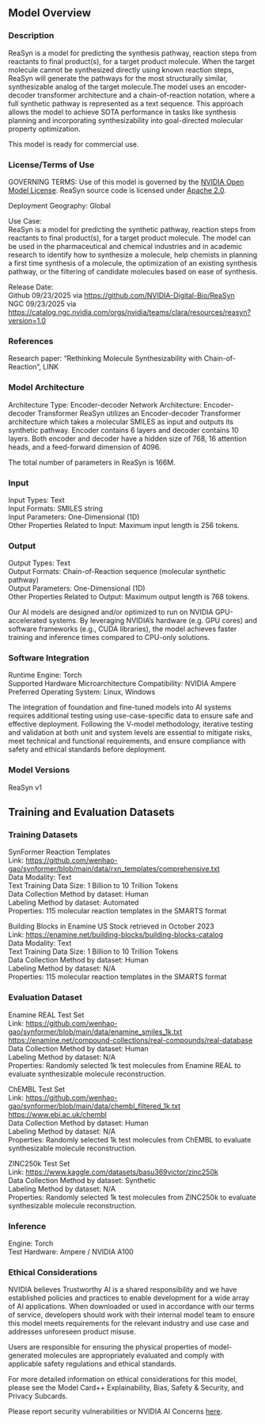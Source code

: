 ## Model Overview

### Description

ReaSyn is a model for predicting the synthesis pathway, reaction steps from reactants to final product(s), for a target product molecule. When the target molecule cannot be synthesized directly using known reaction steps, ReaSyn will generate the pathways for the most structurally similar, synthesizable analog of the target molecule.The model uses an encoder-decoder transformer architecture and a chain-of-reaction notation, where a full synthetic pathway is represented as a text sequence. This approach allows the model to achieve SOTA performance in tasks like synthesis planning and incorporating synthesizability into goal-directed molecular property optimization.

This model is ready for commercial use. 

### License/Terms of Use

GOVERNING TERMS: Use of this model is governed by the [NVIDIA Open Model License](https://www.nvidia.com/en-us/agreements/enterprise-software/nvidia-open-model-license/). ReaSyn source code is licensed under [Apache 2.0](https://www.apache.org/licenses/LICENSE-2.0).

Deployment Geography: Global

Use Case: <br>
ReaSyn is a model for predicting the synthetic pathway, reaction steps from reactants to final product(s), for a target product molecule. The model can be used in the pharmaceutical and chemical industries and in academic research to identify how to synthesize a molecule, help chemists in planning a first time synthesis of a molecule, the optimization of an existing synthesis pathway, or the filtering of candidate molecules based on ease of synthesis. <br>

Release Date: <br>
Github 09/23/2025 via https://github.com/NVIDIA-Digital-Bio/ReaSyn <br>
NGC 09/23/2025 via https://catalog.ngc.nvidia.com/orgs/nvidia/teams/clara/resources/reasyn?version=1.0 <br> 

### References
Research paper: “Rethinking Molecule Synthesizability with Chain-of-Reaction”, LINK

### Model Architecture

Architecture Type: Encoder-decoder
Network Architecture: Encoder-decoder Transformer
ReaSyn utilizes an Encoder-decoder Transformer architecture which takes a molecular SMILES as input and outputs its synthetic pathway. Encoder contains 6 layers and decoder contains 10 layers. Both encoder and decoder have a hidden size of 768, 16 attention heads, and a feed-forward dimension of 4096.

The total number of parameters in ReaSyn is 166M.

### Input

Input Types: Text<br>
Input Formats: SMILES string<br>
Input Parameters: One-Dimensional (1D)<br>
Other Properties Related to Input: Maximum input length is 256 tokens.

### Output

Output Types: Text<br>
Output Formats: Chain-of-Reaction sequence (molecular synthetic pathway)<br>
Output Parameters: One-Dimensional (1D)<br>
Other Properties Related to Output: Maximum output length is 768 tokens.

Our AI models are designed and/or optimized to run on NVIDIA GPU-accelerated systems. By leveraging NVIDIA’s hardware (e.g. GPU cores) and software frameworks (e.g., CUDA libraries), the model achieves faster training and inference times compared to CPU-only solutions.


### Software Integration

Runtime Engine: Torch<br>
Supported Hardware Microarchitecture Compatibility: NVIDIA Ampere<br>
Preferred Operating System: Linux, Windows

The integration of foundation and fine-tuned models into AI systems requires additional testing using use-case-specific data to ensure safe and effective deployment. Following the V-model methodology, iterative testing and validation at both unit and system levels are essential to mitigate risks, meet technical and functional requirements, and ensure compliance with safety and ethical standards before deployment.

### Model Versions

ReaSyn v1


## Training and Evaluation Datasets

### Training Datasets

SynFormer Reaction Templates<br>
Link: https://github.com/wenhao-gao/synformer/blob/main/data/rxn_templates/comprehensive.txt<br>
Data Modality: Text<br>
Text Training Data Size: 1 Billion to 10 Trillion Tokens<br>
Data Collection Method by dataset: Human<br>
Labeling Method by dataset: Automated<br>
Properties: 115 molecular reaction templates in the SMARTS format

Building Blocks in Enamine US Stock retrieved in October 2023<br>
Link: https://enamine.net/building-blocks/building-blocks-catalog<br>
Data Modality: Text<br>
Text Training Data Size: 1 Billion to 10 Trillion Tokens<br>
Data Collection Method by dataset: Human<br>
Labeling Method by dataset: N/A<br>
Properties: 115 molecular reaction templates in the SMARTS format

### Evaluation Dataset

Enamine REAL Test Set<br>
Link: https://github.com/wenhao-gao/synformer/blob/main/data/enamine_smiles_1k.txt<br>
https://enamine.net/compound-collections/real-compounds/real-database<br>
Data Collection Method by dataset: Human<br>
Labeling Method by dataset: N/A<br>
Properties: Randomly selected 1k test molecules from Enamine REAL to evaluate synthesizable molecule reconstruction.<br>

ChEMBL Test Set<br>
Link: https://github.com/wenhao-gao/synformer/blob/main/data/chembl_filtered_1k.txt<br>
https://www.ebi.ac.uk/chembl<br>
Data Collection Method by dataset: Human<br>
Labeling Method by dataset: N/A<br>
Properties: Randomly selected 1k test molecules from ChEMBL to evaluate synthesizable molecule reconstruction.<br>

ZINC250k Test Set<br>
Link: https://www.kaggle.com/datasets/basu369victor/zinc250k<br>
Data Collection Method by dataset: Synthetic<br>
Labeling Method by dataset: N/A <br>
Properties: Randomly selected 1k test molecules from ZINC250k to evaluate synthesizable molecule reconstruction.<br>

### Inference

Engine: Torch<br>
Test Hardware: Ampere / NVIDIA A100

### Ethical Considerations

NVIDIA believes Trustworthy AI is a shared responsibility and we have established policies and practices to enable development for a wide array of AI applications.  When downloaded or used in accordance with our terms of service, developers should work with their internal model team to ensure this model meets requirements for the relevant industry and use case and addresses unforeseen product misuse.

Users are responsible for ensuring the physical properties of model-generated molecules are appropriately evaluated and comply with applicable safety regulations and ethical standards.

For more detailed information on ethical considerations for this model, please see the Model Card++ Explainability, Bias, Safety & Security, and Privacy Subcards.

Please report security vulnerabilities or NVIDIA AI Concerns [here](https://app.intigriti.com/programs/nvidia/nvidiavdp/detail).
